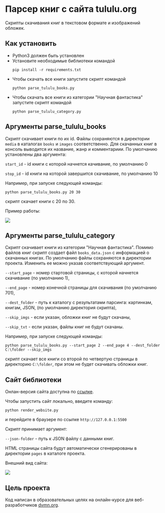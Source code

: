 # Парсер книг с сайта tululu.org
Скрипты скачивания книг в текстовом формате и изображений обложек.

## Как установить
* Python3 должен быть установлен
* Установите необходимые библиотеки командой
  ```
  pip install -r requirements.txt
  ```
* Чтобы скачать все книги запустите скрипт командой
  ```
  python parse_tululu_books.py
  ```
* Чтобы скачать все книги из категории "Научная фантастика" запустите скрипт командой
  ```
  python parse_tululu_category.py
  ```
  
## Аргументы parse_tululu_books
Скрипт скачивает книги по их id.
Файлы сохраняются в директории `media` в каталогах `books` и `images` соответственно.
Для скачанных книг в консоль выводится их название, жанр и комментариии.
По умолчанию установлены два аргумента:

`start_id` - id книги с которой начнется качивание, по умолчанию 0

`stop_id` - id книги на которой завершится скачивание, по умолчанию 10

Например, при запуске следующей команды:
  ```
  python parse_tululu_books.py 20 30
  ```
скрипт скачает книги с 20 по 30.

Пример работы:

![](https://i.ibb.co/X4Qpmv4/image.png)


## Аргументы parse_tululu_category
Скрипт скачивает книги из категории "Научная фантастика".
Помимо файлов книг скрипт создает файл `books_data.json` с информацией о скачанных книгах.
По умолчанию файлы сохраняются в директории проекта.
Изменить ее можно указав соответствующий аргумент.

`--start_page` - номер стартовой страницы, с которой начнется скачивание (по умолчанию 1),

`--end_page` - номер конечной страницы для скачивания (по умолчанию 701),

`--dest_folder` - путь к каталогу с результатами парсинга: картинкам, книгам, JSON, (по умолчанию директория скрипта),

`--skip_imgs` - если указан, обложки книг не будут скачаны,

`--skip_txt` - если указан, файлы книг не будут скачаны.

Например, при запуске следующей команды:
  ```
  python parse_tululu_books.py --start_page 2 --end_page 4 --dest_folder C:\folder --skip_imgs
  ```
скрипт скачает все книги со второй по четвертую страницы в директорию `C:\folder`, при этом не
будет скачивать обложки книг.

## Сайт библиотеки
Онлан-версия сайта доступна по [ссылке](https://free-flow-code.github.io/online-library/).

Чтобы запустить сайт локально, введите команду:
```
python render_website.py
```
и перейдите в браузере по ссылке `http://127.0.0.1:5500`

Скрипт принимает аргумент:

`--json-folder` - путь к JSON файлу с данными книг.

HTML страницы сайта будут автоматически сгенерированы в директории `pages` в каталоге проекта.

Внешний вид сайта:

![](https://i.ibb.co/rFBP7WW/image.png)

## Цель проекта
Код написан в образовательных целях на онлайн-курсе для веб-разработчиков [dvmn.org](https://dvmn.org/).
